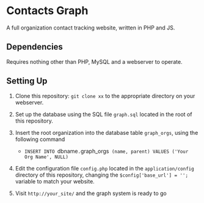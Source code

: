 # Contacts Graph

A full organization contact tracking website, written in PHP and JS.

## Dependencies

Requires nothing other than PHP, MySQL and a webserver to operate.

## Setting Up

1. Clone this repository: `git clone xx` to the appropriate directory on your webserver.
2. Set up the database using the SQL file `graph.sql` located in the root of this repository.
3. Insert the root organization into the database table `graph_orgs`, using the following command
    * `INSERT INTO `dbname`.`graph_orgs` (name, parent) VALUES ('Your Org Name', NULL)`
4. Edit the configuration file `config.php` located in the `application/config` directory of this repository, changing the `$config['base_url'] = '';` variable to match your website.

5. Visit `http://your_site/` and the graph system is ready to go

